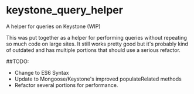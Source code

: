 # keystone_query_helper
A helper for queries on Keystone (WIP)

This was put together as a helper for performing queries without repeating so much code on large sites.
It still works pretty good but it's probably kind of outdated and has multiple portions that should use a serious refactor.

##TODO:
- Change to ES6 Syntax
- Update to Mongoose/Keystone's improved populateRelated methods
- Refactor several portions for performance.
